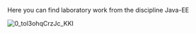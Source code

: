 Here you can find laboratory work from the discipline Java-EE


![0_tol3ohqCrzJc_KKI](https://user-images.githubusercontent.com/70714501/196752210-0b98c87b-9a0d-4941-ab33-8224e007c39b.png)

